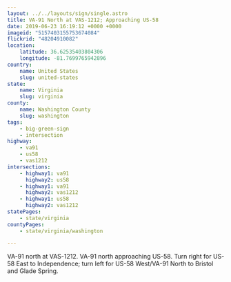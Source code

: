 ```yaml
---
layout: ../../layouts/sign/single.astro
title: VA-91 North at VAS-1212; Approaching US-58
date: 2019-06-23 16:19:12 +0000 +0000
imageid: "5157403155753674084"
flickrid: "48204910082"
location:
    latitude: 36.62535403804306
    longitude: -81.7699765942896
country:
    name: United States
    slug: united-states
state:
    name: Virginia
    slug: virginia
county:
    name: Washington County
    slug: washington
tags:
    - big-green-sign
    - intersection
highway:
    - va91
    - us58
    - vas1212
intersections:
    - highway1: va91
      highway2: us58
    - highway1: va91
      highway2: vas1212
    - highway1: us58
      highway2: vas1212
statePages:
    - state/virginia
countyPages:
    - state/virginia/washington

---
```

VA-91 north at VAS-1212.  VA-91 north approaching US-58.  Turn right for US-58 East to Independence; turn left for US-58 West/VA-91 North to Bristol and Glade Spring.
